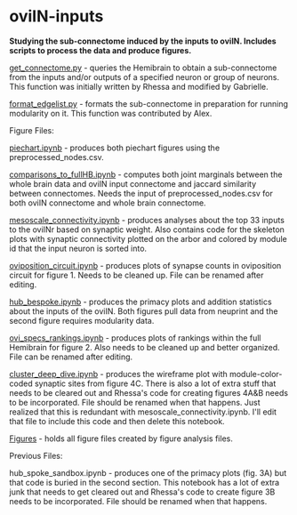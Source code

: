# oviIN-inputs
**Studying the sub-connectome induced by the inputs to oviIN. Includes scripts to process the data and produce figures.**

[get_connectome.py](get_connectome.py) - queries the Hemibrain to obtain a sub-connectome from the inputs and/or outputs of a specified neuron or group of neurons. This function was initially written by Rhessa and modified by Gabrielle. 

[format_edgelist.py](gcm_pipeline/format_edgelist.py) - formats the sub-connectome in preparation for running modularity on it. This function was contributed by Alex. 

Figure Files:

[piechart.ipynb](piechart.ipynb) - produces both piechart figures using the preprocessed_nodes.csv. 

[comparisons_to_fullHB.ipynb](comparisons_to_fullHB.ipynb) - computes both joint marginals between the whole brain data and oviIN input connectome and jaccard similarity between connectomes. Needs the input of preprocessed_nodes.csv for both oviIN connectome and whole brain connectome.

[mesoscale_connectivity.ipynb](mesoscale_connectivity.ipynb) - produces analyses about the top 33 inputs to the oviINr based on synaptic weight. Also contains code for the skeleton plots with synaptic connectivity plotted on the arbor and colored by module id that the input neuron is sorted into.

[oviposition_circuit.ipynb](oviposition_circuit.ipynb) - produces plots of synapse counts in oviposition circuit for figure 1. Needs to be cleaned up. File can be renamed after editing.

[hub_bespoke.ipynb](hub_bespoke.ipynb) - produces the primacy plots and addition statistics about the inputs of the oviIN. Both figures pull data from neuprint and the second figure requires modularity data.

[ovi_specs_rankings.ipynb](ovi_specs_rankings.ipynb) - produces plots of rankings within the full Hemibrain for figure 2. Also needs to be cleaned up and better organized. File can be renamed after editing.

[cluster_deep_dive.ipynb](cluster_deep_dive.ipynb) - produces the wireframe plot with module-color-coded synaptic sites from figure 4C. There is also a lot of extra stuff that needs to be cleared out and Rhessa's code for creating figures 4A&B needs to be incorporated. File should be renamed when that happens. Just realized that this is redundant with mesoscale_connectivity.ipynb. I'll edit that file to include this code and then delete this notebook.

[Figures](figures/) - holds all figure files created by figure analysis files.

Previous Files:

hub_spoke_sandbox.ipynb - produces one of the primacy plots (fig. 3A) but that code is buried in the second section. This notebook has a lot of extra junk that needs to get cleared out and Rhessa's code to create figure 3B needs to be incorporated. File should be renamed when that happens.
